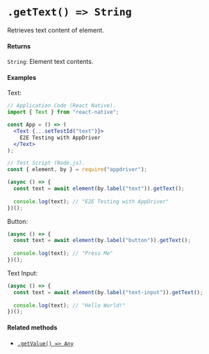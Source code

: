 # `.getText() => String`

Retrieves text content of element.

#### Returns

`String`: Element text contents.

#### Examples

Text:
```jsx
// Application Code (React Native).
import { Text } from "react-native";

const App = () => (
  <Text {...setTestId("text")}>
    E2E Testing with AppDriver
  </Text>
);

// Test Script (Node.js).
const { element, by } = require("appdriver");

(async () => {
  const text = await element(by.label("text")).getText();
  
  console.log(text); // "E2E Testing with AppDriver"
})();
```

Button:
```javascript
(async () => {
  const text = await element(by.label("button")).getText();
  
  console.log(text); // "Press Me"
})();
```

Text Input:
```javascript
(async () => {
  const text = await element(by.label("text-input")).getText();
  
  console.log(text); // "Hello World!"
})();
```

#### Related methods

- [`.getValue() => Any`](./getValue.md)
